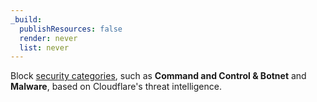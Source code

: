 ```yaml
---
_build:
  publishResources: false
  render: never
  list: never
---
```


Block [security categories](/cloudflare-one/policies/gateway/domain-categories/#security-categories), such as **Command and Control & Botnet** and **Malware**, based on Cloudflare's threat intelligence.
